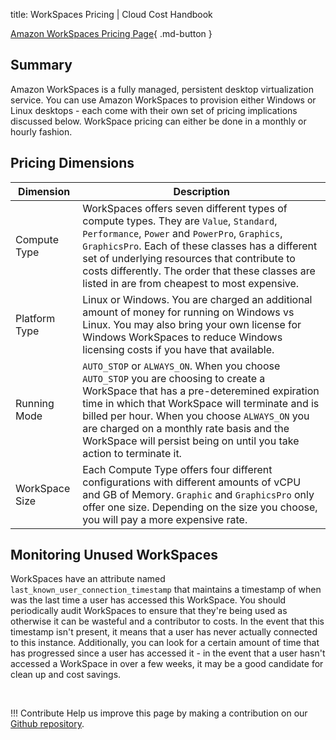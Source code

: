 title: WorkSpaces Pricing | Cloud Cost Handbook

[Amazon WorkSpaces Pricing Page](https://aws.amazon.com/workspaces/pricing){ .md-button }

## Summary

Amazon WorkSpaces is a fully managed, persistent desktop virtualization service. You can use Amazon WorkSpaces to provision either Windows or Linux desktops - each come with their own set of pricing implications discussed below. WorkSpace pricing can either be done in a monthly or hourly fashion. 

## Pricing Dimensions

|Dimension|Description|
|----|----|
|Compute Type| WorkSpaces offers seven different types of compute types. They are `Value`, `Standard`, `Performance`, `Power` and `PowerPro`, `Graphics`, `GraphicsPro`. Each of these classes has a different set of underlying resources that contribute to costs differently. The order that these classes are listed in are from cheapest to most expensive. |
|Platform Type| Linux or Windows. You are charged an additional amount of money for running on Windows vs Linux. You may also bring your own license for Windows WorkSpaces to reduce Windows licensing costs if you have that available. |
|Running Mode| `AUTO_STOP` or `ALWAYS_ON`. When you choose `AUTO_STOP` you are choosing to create a WorkSpace that has a pre-deteremined expiration time in which that WorkSpace will terminate and is billed per hour. When you choose `ALWAYS_ON` you are charged on a monthly rate basis and the WorkSpace will persist being on until you take action to terminate it.  |
|WorkSpace Size| Each Compute Type offers four different configurations with different amounts of vCPU and GB of Memory. `Graphic` and `GraphicsPro` only offer one size. Depending on the size you choose, you will pay a more expensive rate. |

## Monitoring Unused WorkSpaces

WorkSpaces have an attribute named `last_known_user_connection_timestamp` that maintains a timestamp of when was the last time a user has accessed this WorkSpace. You should periodically audit WorkSpaces to ensure that they're being used as otherwise it can be wasteful and a contributor to costs. In the event that this timestamp isn't present, it means that a user has never actually connected to this instance. Additionally, you can look for a certain amount of time that has progressed since a user has accessed it - in the event that a user hasn't accessed a WorkSpace in over a few weeks, it may be a good candidate for clean up and cost savings. 

<br />

!!! Contribute
	Help us improve this page by making a contribution on our [Github repository](https://github.com/vantage-sh/handbook).